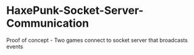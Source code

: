 # HaxePunk-Socket-Server-Communication
Proof of concept - Two games connect to socket server that broadcasts events
